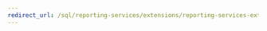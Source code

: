 ```yaml
---
redirect_url: /sql/reporting-services/extensions/reporting-services-extension-library?toc=%2fsql%2freporting-services%2fextensions%2ftoc.json
---
```

